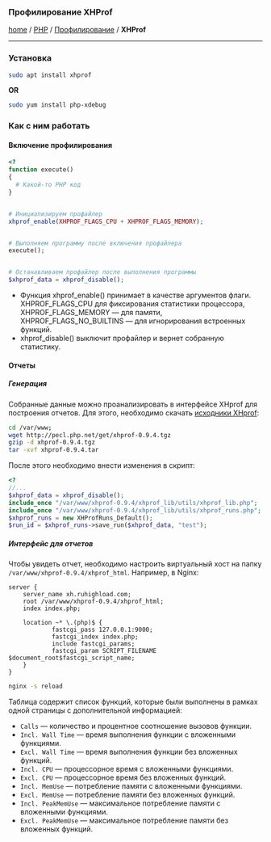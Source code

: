 ### Профилирование XHProf
[home][go-home] / [PHP][go-php] / [Профилирование][go-profiling] / **XHProf**

---

### Установка

```bash
sudo apt install xhprof
```

**OR**

```bash
sudo yum install php-xdebug
```

### Как с ним работать

#### Включение профилирования

```php
<?
function execute()
{
  # Какой-то PHP код
}


# Инициализируем профайлер
xhprof_enable(XHPROF_FLAGS_CPU + XHPROF_FLAGS_MEMORY);


# Выполняем программу после включения профайлера
execute();


# Останавливаем профайлер после выполнения программы
$xhprof_data = xhprof_disable();
```

- Функция xhprof_enable() принимает в качестве аргументов флаги. XHPROF_FLAGS_CPU для фиксирования статистики процессора, XHPROF_FLAGS_MEMORY — для памяти, XHPROF_FLAGS_NO_BUILTINS — для игнорирования встроенных функций.
- xhprof_disable() выключит профайлер и вернет собранную статистику.

#### Отчеты

##### Генерация

Собранные данные можно проанализировать в интерфейсе XHprof для построения отчетов. Для этого, необходимо скачать [исходники XHprof](http://pecl.php.net/package/xhprof):

```bash
cd /var/www;
wget http://pecl.php.net/get/xhprof-0.9.4.tgz
gzip -d xhprof-0.9.4.tgz
tar -xvf xhprof-0.9.4.tar
```

После этого необходимо внести изменения в скрипт:

```php
<?
//...
$xhprof_data = xhprof_disable();
include_once "/var/www/xhprof-0.9.4/xhprof_lib/utils/xhprof_lib.php";
include_once "/var/www/xhprof-0.9.4/xhprof_lib/utils/xhprof_runs.php";
$xhprof_runs = new XHProfRuns_Default();
$run_id = $xhprof_runs->save_run($xhprof_data, "test");
```

##### Интерфейс для отчетов

Чтобы увидеть отчет, необходимо настроить виртуальный хост на папку `/var/www/xhprof-0.9.4/xhprof_html`. Например, в Nginx:

```apacheconfig
server {
	server_name xh.ruhighload.com;
	root /var/www/xhprof-0.9.4/xhprof_html;
	index index.php;

	location ~* \.(php)$ {
        	fastcgi_pass 127.0.0.1:9000;
	        fastcgi_index index.php;
        	include fastcgi_params;
        	fastcgi_param SCRIPT_FILENAME $document_root$fastcgi_script_name;
	}
}
```

```bash
nginx -s reload
```


Таблица содержит список функций, которые были выполнены в рамках одной страницы с дополнительной информацией:

- `Calls` — количество и процентное соотношение вызовов функции.
- `Incl. Wall Time` — время выполнения функции с вложенными функциями.
- `Excl. Wall Time` — время выполнения функции без вложенных функций.
- `Incl. CPU` — процессорное время с вложенными функциями.
- `Excl. CPU` — процессорное время без вложенных функций.
- `Incl. MemUse` — потребление памяти с вложенными функциями.
- `Excl. MemUse` — потребление памяти без вложенных функций.
- `Incl. PeakMemUse` — максимальное потребление памяти с вложенными функциями.
- `Excl. PeakMemUse` — максимальное потребление памяти без вложенных функций.

[go-profiling]: ./index.md
[go-home]: ../../index.md
[go-php]: ../index.md
